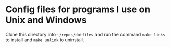 # Config files for programs I use on Unix and Windows

Clone this directory into ``~/repos/dotfiles`` and run the command ``make links`` to install and ``make unlink`` to uninstall.
